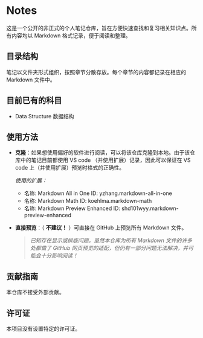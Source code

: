 # Notes

这是一个公开的非正式的个人笔记仓库，旨在方便快速查找和复习相关知识点。所有内容均以 Markdown 格式记录，便于阅读和整理。

## 目录结构

笔记以文件夹形式组织，按照章节分散存放。每个章节的内容都记录在相应的 Markdown 文件中。

## 目前已有的科目

- Data Structure 数据结构

## 使用方法

- **克隆**：如果想使用偏好的软件进行阅读，可以将该仓库克隆到本地。由于该仓库中的笔记目前都使用 VS code （并使用扩展）记录，因此可以保证在 VS code 上（并使用扩展）预览时格式的正确性。
  
  *使用的扩展：*
  - 名称: Markdown All in One
    ID: yzhang.markdown-all-in-one
  - 名称: Markdown Math
    ID: koehlma.markdown-math
  - 名称: Markdown Preview Enhanced
    ID: shd101wyy.markdown-preview-enhanced

- **直接预览**：（ **不建议！** ）可直接在 GitHub 上预览所有 Markdown 文件。
  > *已知存在显示或排版问题。虽然本仓库为所有 Markdown 文件的许多处都做了 GitHub 网页预览的适配，但仍有一部分问题无法解决，并可能会十分影响阅读！*

## 贡献指南

本仓库不接受外部贡献。

## 许可证

本项目没有设置特定的许可证。